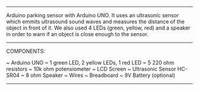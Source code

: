 
-------------------------------------------------------------------------------------------------------------

Arduino parking sensor with Arduino UNO. It uses an ultrasonic sensor which emmits ultrasound sound waves and 
measures the distance of the object in front of it. We also used 4 LEDs (green, yellow, red) and a speaker in order to warn
if an object is close enough to the sensor.

-------------------------------------------------------------------------------------------------------------

COMPONENTS:

~ Arduino UNO
~ 1 green LED, 2 yellow LEDs, 1 red LED
~ 5 220 ohm resistors
~ 10k ohm potensiometer
~ LCD Screen
~ Ultrasonic Sensor HC-SR04
~ 8 ohm Speaker 
~ Wires
~ Breadboard
~ 9V Battery (optional)
 
-------------------------------------------------------------------------------------------------------------


